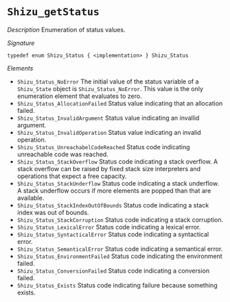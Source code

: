 # `Shizu_getStatus`

*Description*
Enumeration of status values.

*Signature*
```
typedef enum Shizu_Status { <implementation> } Shizu_Status
```

*Elements*
- `Shizu_Status_NoError` The initial value of the status variable of a `Shizu_State` object is `Shizu_Status_NoError`.
  This value is the only enumeration element that evaluates to zero.
- `Shizu_Status_AllocationFailed` Status value indicating that an allocation failed.
- `Shizu_Status_InvalidArgument` Status value indicating an invallid argument.
- `Shizu_Status_InvalidOperation` Status value indicating an invalid operation.
- `Shizu_Status_UnreachabelCodeReached` Status code indicating unreachable code was reached.
- `Shizu_Status_StackOverflow` Status code indicating a stack overflow.
  A stack overflow can be raised by fixed stack size interpreters and operations that expect a free capacity.
- `Shizu_Status_StackUnderflow` Status code indicating a stack underflow.
  A stack underflow occurs if more elements are popped than that are available.
- `Shizu_Status_StackIndexOutOfBounds` Status code indicating a stack index was out of bounds.
- `Shizu_Status_StackCorruption` Status code indicating a stack corruption.
- `Shizu_Status_LexicalError` Status code indicating a lexical error.
- `Shizu_Status_SyntacticalError` Status code indicating a syntactical error.
- `Shizu_Status_SemanticalError` Status code indicating a semantical error.
- `Shizu_Status_EnvironmentFailed` Status code indicating the environment failed.
- `Shizu_Status_ConversionFailed` Status code indicating a conversion failed.
- `Shizu_Status_Exists` Status code indicating failure because something exists.

